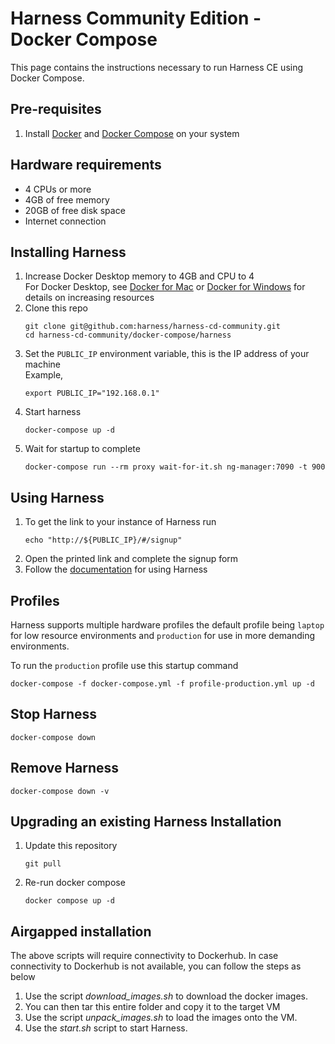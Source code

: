 # Harness Community Edition - Docker Compose
This page contains the instructions necessary to run Harness CE using Docker Compose.

## Pre-requisites
1) Install [Docker](https://docs.docker.com/get-docker/) and [Docker Compose](https://docs.docker.com/compose/install/) on your system

## Hardware requirements
* 4 CPUs or more
* 4GB of free memory
* 20GB of free disk space
* Internet connection

## Installing Harness
1) Increase Docker Desktop memory to 4GB and CPU to 4  
   For Docker Desktop, see [Docker for Mac](https://docs.docker.com/docker-for-mac/#resources) or [Docker for Windows](https://docs.docker.com/docker-for-windows/#resources) for details on increasing resources
1) Clone this repo
   ```shell
   git clone git@github.com:harness/harness-cd-community.git
   cd harness-cd-community/docker-compose/harness
   ```
1) Set the `PUBLIC_IP` environment variable, this is the IP address of your machine  
   Example,
   ```shell
   export PUBLIC_IP="192.168.0.1"
   ```
1) Start harness
   ```shell
   docker-compose up -d
   ```
1) Wait for startup to complete
   ```shell
   docker-compose run --rm proxy wait-for-it.sh ng-manager:7090 -t 900
   ```

## Using Harness
1) To get the link to your instance of Harness run
   ```shell
   echo "http://${PUBLIC_IP}/#/signup"
   ```
1) Open the printed link and complete the signup form
1) Follow the [documentation](https://docs.harness.io/category/3err8eu6x3-account) for using Harness

## Profiles
Harness supports multiple hardware profiles the default profile being `laptop` for low resource environments 
and `production` for use in more demanding environments.

To run the `production` profile use this startup command
```shell
docker-compose -f docker-compose.yml -f profile-production.yml up -d
```

## Stop Harness
```shell
docker-compose down
```

## Remove Harness
```shell
docker-compose down -v
```

## Upgrading an existing Harness Installation
1) Update this repository
   ```shell
   git pull
   ```
2) Re-run docker compose
   ```shell
   docker compose up -d
   ```

## Airgapped installation
The above scripts will require connectivity to Dockerhub. In case connectivity to Dockerhub is not available, you can follow the steps as below
1) Use the script *download_images.sh* to download the docker images. 
2) You can then tar this entire folder and copy it to the target VM
3) Use the script *unpack_images.sh* to load the images onto the VM. 
4) Use the *start.sh* script to start Harness.
